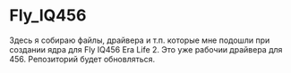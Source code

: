 # Fly_IQ456

Здесь я собираю файлы, драйвера и т.п. которые мне подошли при создании ядра для Fly IQ456 Era Life 2.
Это уже рабочии драйвера для 456. Репозиторий будет обновляться.
